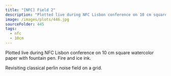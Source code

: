 ```yaml
---
title: "[NFC] Field 2"
description: "Plotted live during NFC Lisbon conference on 10 cm square watercolor paper with fountain pen."
image: /images/plots/446.jpg
sourceFolder: 445
tags:
  - nfc
  - 10cm
---
```


Plotted live during NFC Lisbon conference on 10 cm square watercolor paper with fountain pen. Fire and ice ink.

Revisiting classical perlin noise field on a grid.
